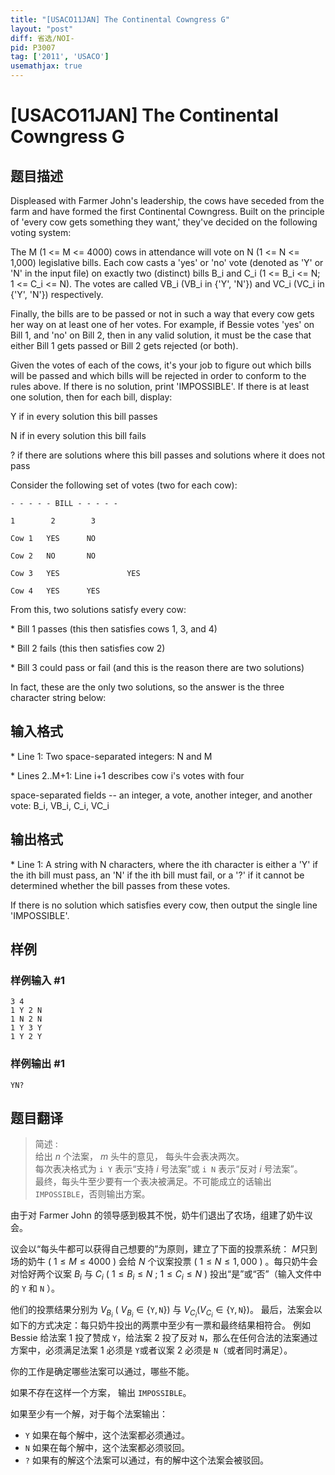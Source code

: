 ```yaml
---
title: "[USACO11JAN] The Continental Cowngress G"
layout: "post"
diff: 省选/NOI-
pid: P3007
tag: ['2011', 'USACO']
usemathjax: true
---
```


# [USACO11JAN] The Continental Cowngress G
## 题目描述

Displeased with Farmer John's leadership, the cows have seceded from the farm and have formed the first Continental Cowngress. Built on the principle of 'every cow gets something they want,' they've decided on the following voting system:

The M (1 <= M <= 4000) cows in attendance will vote on  N (1 <= N <= 1,000) legislative bills. Each cow casts a 'yes' or 'no' vote (denoted as 'Y' or 'N' in the input file) on exactly two (distinct) bills B\_i and C\_i (1 <= B\_i <= N; 1 <= C\_i <= N). The votes are called VB\_i (VB\_i in {'Y', 'N'}) and VC\_i (VC\_i in {'Y', 'N'}) respectively.

Finally, the bills are to be passed or not in such a way that every cow gets her way on at least one of her votes. For example, if Bessie votes 'yes' on Bill 1, and 'no' on Bill 2, then in any valid solution, it must be the case that either Bill 1 gets passed or Bill 2 gets rejected (or both).

Given the votes of each of the cows, it's your job to figure out which bills will be passed and which bills will be rejected in order to conform to the rules above.  If there is no solution, print 'IMPOSSIBLE'. If there is at least one solution, then for each bill, display:

Y  if in every solution this bill passes

N  if in every solution this bill fails

?  if there are solutions where this bill passes and solutions where it does not pass

Consider the following set of votes (two for each cow): 
```
- - - - - BILL - - - - -

1        2        3

Cow 1   YES      NO

Cow 2   NO       NO

Cow 3   YES               YES

Cow 4   YES      YES
```
From this, two solutions satisfy every cow:

\* Bill 1 passes (this then satisfies cows 1, 3, and 4) 

\* Bill 2 fails (this then satisfies cow 2) 

\* Bill 3 could pass or fail (and this is the reason there are two solutions) 

In fact, these are the only two solutions, so the answer is the three character string below:

## 输入格式

\* Line 1: Two space-separated integers: N and M

\* Lines 2..M+1: Line i+1 describes cow i's votes with four

space-separated fields -- an integer, a vote, another integer, and another vote: B\_i, VB\_i, C\_i, VC\_i

## 输出格式

\* Line 1: A string with N characters, where the ith character is either a 'Y' if the ith bill must pass, an 'N' if the ith bill must fail, or a '?' if it cannot be determined whether the bill passes from these votes.

If there is no solution which satisfies every cow, then output the single line 'IMPOSSIBLE'.

## 样例

### 样例输入 #1
```
3 4 
1 Y 2 N 
1 N 2 N 
1 Y 3 Y 
1 Y 2 Y 

```
### 样例输出 #1
```
YN? 

```
## 题目翻译

> 简述 :  
> 给出 $n$ 个法案， $m$ 头牛的意见， 每头牛会表决两次。  
>每次表决格式为 `i Y` 表示“支持 $i$ 号法案”或 `i N` 表示“反对 $i$ 号法案”。  
> 最终，每头牛至少要有一个表决被满足。不可能成立的话输出 `IMPOSSIBLE`，否则输出方案。

由于对 Farmer John 的领导感到极其不悦，奶牛们退出了农场，组建了奶牛议会。

议会以“每头牛都可以获得自己想要的”为原则，建立了下面的投票系统： $M$只到场的奶牛 ( $1\le M\le 4000$ ) 会给 $N$ 个议案投票 ( $1\le N\le 1,000$ ) 。每只奶牛会对恰好两个议案 $B_i$ 与 $C_i$ ( $1\le B_i \le N$ ; $1 \le C_i \le N$ ) 投出“是”或“否”（输入文件中的 `Y` 和 `N` ）。

他们的投票结果分别为 $V_{B_i}$ ( $V_{B_i} \in \{ \texttt{Y}, \texttt{N}\})$ 与 $V_{C_i} (V_{C_i} \in \{\texttt{Y}, \texttt{N}\})$。 最后，法案会以如下的方式决定：每只奶牛投出的两票中至少有一票和最终结果相符合。 例如 Bessie 给法案 $1$ 投了赞成 `Y`，给法案 $2$ 投了反对 `N`，那么在任何合法的法案通过方案中，必须满足法案 $1$ 必须是 `Y`或者议案 $2$ 必须是 `N`（或者同时满足）。

你的工作是确定哪些法案可以通过，哪些不能。

如果不存在这样一个方案， 输出 `IMPOSSIBLE`。

如果至少有一个解，对于每个法案输出：

 - `Y` 如果在每个解中，这个法案都必须通过。
 - `N` 如果在每个解中，这个法案都必须驳回。 
 - `?` 如果有的解这个法案可以通过，有的解中这个法案会被驳回。
